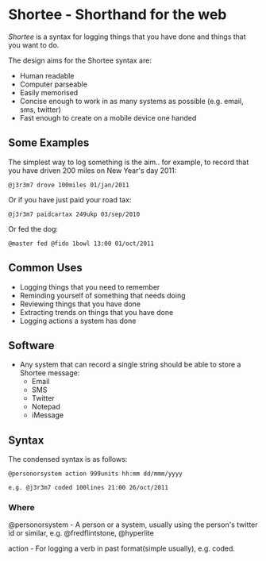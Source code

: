 # Shortee - Shorthand for the web

*Shortee* is a syntax for logging things that you have done and things that you want to do.  

The design aims for the Shortee syntax are: 

* Human readable
* Computer parseable
* Easily memorised 
* Concise enough to work in as many systems as possible (e.g. email, sms, twitter)
* Fast enough to create on a mobile device one handed

## Some Examples

The simplest way to log something is the aim.. for example, to record that you have driven 200 miles on New Year's day 2011:

    @j3r3m7 drove 100miles 01/jan/2011

Or if you have just paid your road tax:

    @j3r3m7 paidcartax 249ukp 03/sep/2010

Or fed the dog:

    @master fed @fido 1bowl 13:00 01/oct/2011

## Common Uses

* Logging things that you need to remember
* Reminding yourself of something that needs doing
* Reviewing things that you have done
* Extracting trends on things that you have done
* Logging actions a system has done

## Software

* Any system that can record a single string should be able to store a Shortee message:
  * Email
  * SMS
  * Twitter
  * Notepad
  * iMessage

## Syntax

The condensed syntax is as follows:

    @personorsystem action 999units hh:mm dd/mmm/yyyy

    e.g. @j3r3m7 coded 100lines 21:00 26/oct/2011
    
### Where

@personorsystem - A person or a system, usually using the person's twitter id or similar, e.g. @fredflintstone, @hyperlite

action - For logging a verb in past format(simple usually), e.g. coded. 



